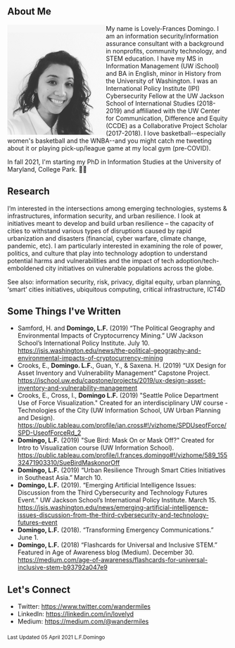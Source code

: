 ## About Me
<img src="https://raw.githubusercontent.com/tokenfactor/tokenfactor.github.io/master/docs/assets/img/IMG_1477.jpg" height="250" align="left">

My name is Lovely-Frances Domingo. I am an information security/information assurance consultant with a background in nonprofits, community technology, and STEM education. I have my MS in Information Management (UW iSchool) and BA in English, minor in History from the University of Washington. I was an International Policy Institute (IPI) Cybersecurity Fellow at the UW Jackson School of International Studies (2018-2019) and affiliated with the UW Center for Communication, Difference and Equity (CCDE) as a Collaborative Project Scholar (2017-2018). I love basketball--especially women's basketball and the WNBA--and you might catch me tweeting about it or playing pick-up/league game at my local gym (pre-COVID).

In fall 2021, I'm starting my PhD in Information Studies at the University of Maryland, College Park. :woman_student:
  
## Research

I’m interested in the intersections among emerging technologies, systems & infrastructures, information security, and urban resilience. I look at initiatives meant to develop and build urban resilience – the capacity of cities to withstand various types of disruptions caused by rapid urbanization and disasters (financial, cyber warfare, climate change, pandemic, etc). I am particularly interested in examining the role of power, politics, and culture that play into technology adoption to understand potential harms and vulnerabilities and the impact of tech adoption/tech-emboldened city initiatives on vulnerable populations across the globe.

See also: information security, risk, privacy, digital equity, urban planning, ‘smart’ cities initiatives, ubiquitous computing, critical infrastructure, ICT4D

## Some Things I've Written

- Samford, H. and **Domingo, L.F.** (2019) “The Political Geography and Environmental Impacts of Cryptocurrency Mining.” UW Jackson School’s International Policy Institute. July 10. <https://jsis.washington.edu/news/the-political-geography-and-environmental-impacts-of-cryptocurrency-mining>
- Crooks, E., **Domingo. L.F.**, Guan, Y., & Saxena. H. (2019) “UX Design for Asset Inventory and Vulnerability Management” Capstone Project. <https://ischool.uw.edu/capstone/projects/2019/ux-design-asset-inventory-and-vulnerability-management>
- Crooks, E., Cross, I., **Domingo L.F.** (2019) "Seattle Police Department Use of Force Visualization." Created for an interdisciplinary UW course - Technologies of the City (UW Information School, UW Urban Planning and Design). <https://public.tableau.com/profile/ian.cross#!/vizhome/SPDUseofForce/SPD-UseofForceRd_2>
- **Domingo, L.F.** (2019) "Sue Bird: Mask On or Mask Off?" Created for Intro to Visualization course (UW Information School). <https://public.tableau.com/profile/l.frances.domingo#!/vizhome/589_15532471903310/SueBirdMaskonorOff>
- **Domingo, L.F.** (2019) “Urban Resilience Through Smart Cities Initiatives in Southeast Asia.” March 10.
- **Domingo, L.F.** (2019). “Emerging Artificial Intelligence Issues: Discussion from the Third Cybersecurity and Technology Futures Event.” UW Jackson School’s International Policy Institute. March 15. <https://jsis.washington.edu/news/emerging-artificial-intelligence-issues-discussion-from-the-third-cybersecurity-and-technology-futures-event>
- **Domingo, L.F.** (2018). “Transforming Emergency Communications.” June 1.
- **Domingo, L.F.** (2018) “Flashcards for Universal and Inclusive STEM.” Featured in Age of Awareness blog (Medium). December 30. <https://medium.com/age-of-awareness/flashcards-for-universal-inclusive-stem-b93792a047e9>

## Let's Connect

- Twitter: <https://www.twitter.com/wandermiles>
- LinkedIn: <https://linkedin.com/in/lovelyd>
- Medium: <https://medium.com/@wandermiles>


<sub>Last Updated 05 April 2021 L.F.Domingo</sub>

